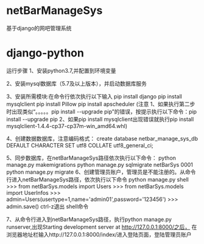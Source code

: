﻿# netBarManageSys
基于django的网吧管理系统
# django-python
运行步骤
1、安装python3.7,并配置到环境变量

2、安装mysql数据库（5.7及以上版本），并启动数据库服务

3、安装所需模块:在命令行依次执行以下输入
	pip install django
	pip install mysqlclient
	pip install Pillow
	pip install apscheduler
(注意	1、如果执行第二步时出现类似“。。。。。pip install --upgrade pip”的错误，按提示执行以下命令：pip install --upgrade pip
	2、如果pip install mysqlclient出现错误就执行pip install mysqlclient-1.4.4-cp37-cp37m-win_amd64.whl)

4、创建数据数据库，注意编码格式：
create database netbar_manage_sys_db DEFAULT CHARACTER SET utf8 COLLATE utf8_general_ci;

5、同步数据库，在netBarManageSys路径依次执行以下命令：
	python manage.py makemigrations
 	python manage.py sqlmigrate netBarSys  0001
 	python manage.py migrate
6、创建管理员账户，管理员是不能注册的。从命令行进入netBarManageSys路径，依次执行以下命令
	 python manage.py shell
	>>> from netBarSys.models import Users
	>>> from netBarSys.models import UserInfos
	>>> admin=Users(usertype=1,name='admin01',password='123456')
	>>> admin.save()
	ctrl-z退出 shell命令

7、从命令行进入到netBarManageSys路径，执行python manage.py runserver,出现Starting development server at 	 http://127.0.0.1:8000/之后，
    在浏览器地址栏输入http://127.0.0.1:8000/index/进入登陆页面，登陆管理员账户

   